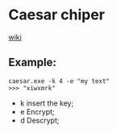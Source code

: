# Caesar chiper
[wiki](https://en.wikipedia.org/wiki/Caesar_cipher)

## Example:
```
caesar.exe -k 4 -e "my text"
>>> "xiwxmrk"
```


- k insert the key;
- e Encrypt;
- d Descrypt;
